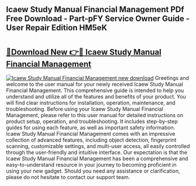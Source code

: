 ## Icaew Study Manual Financial Management PDf Free Download - Part-pFY Service Owner Guide - User Repair Edition HM5eK

# <h2><a href="http://bc50001.oget.top/?id=Icaew+Study+Manual+Financial+Management">🔗Download New 👉🔴 Icaew Study Manual Financial Management</a></h2>

[![Icaew Study Manual Financial Management new download](https://i.imgur.com/5g1atiW.png)](http://bc50001.oget.top/?id=Icaew+Study+Manual+Financial+Management)
Greetings and welcome to the user manual for your newly received Icaew Study Manual Financial Management. This comprehensive guide is intended to help you understand and utilize all of the features and benefits of your product. You will find clear instructions for installation, operation, maintenance, and troubleshooting. Before using your Icaew Study Manual Financial Management, please refer to this user manual for detailed instructions on product setup, operation, and troubleshooting. It includes step-by-step guides for using each feature, as well as important safety information. Icaew Study Manual Financial Management comes with an impressive collection of advanced features, including object detection, fingerprint scanning, customizable settings, and multi-user access, all easily controlled through the user-friendly and intuitive interface. Our expectation is that the Icaew Study Manual Financial Management has been a comprehensive and easy-to-understand resource in your journey to becoming proficient in using your new gadget. Should you need any assistance or clarification, please do not hesitate to contact our support team.
